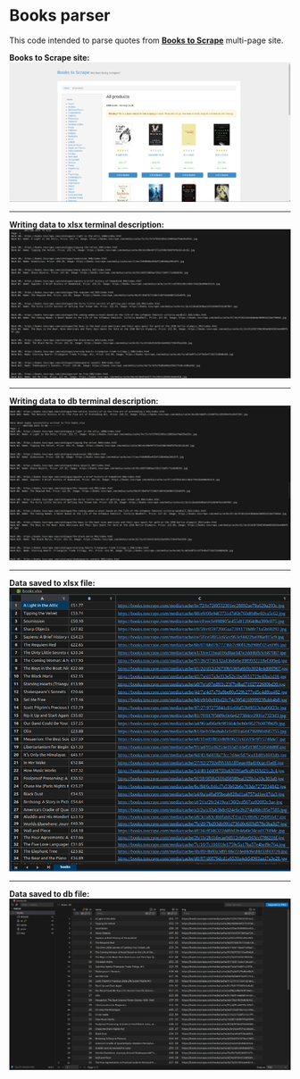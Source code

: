 # Books parser
This code intended to parse quotes from [**Books to Scrape**](https://books.toscrape.com/index.html) multi-page site.

**Books to Scrape site:**
![](https://github.com/MishanyaS/book_store_parser/blob/main/photos/5.png?raw=true)

___

**Writing data to xlsx terminal description:**
![](https://github.com/MishanyaS/book_store_parser/blob/main/photos/1.png?raw=true)

___

**Writing data to db terminal description:**
![](https://github.com/MishanyaS/book_store_parser/blob/main/photos/2.png?raw=true)

___

**Data saved to xlsx file:**
![](https://github.com/MishanyaS/book_store_parser/blob/main/photos/3.png?raw=true)

___

**Data saved to db file:**
![](https://github.com/MishanyaS/book_store_parser/blob/main/photos/4.png?raw=true)

